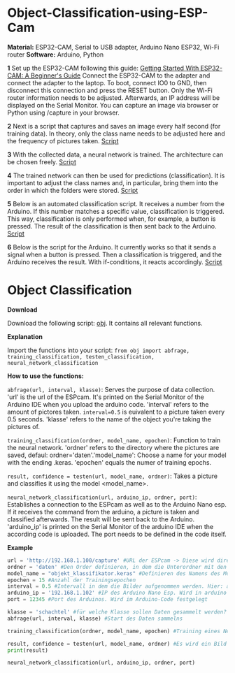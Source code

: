 # Object-Classification-using-ESP-Cam

**Material:** ESP32-CAM, Serial to USB adapter, Arduino Nano ESP32, Wi-Fi router
**Software:** Arduino, Python

**1**
Set up the ESP32-CAM following this guide:
[Getting Started With ESP32-CAM: A Beginner's Guide](https://randomnerdtutorials.com/getting-started-with-esp32-cam/)
Connect the ESP32-CAM to the adapter and connect the adapter to the laptop.
To boot, connect IO0 to GND, then disconnect this connection and press the RESET button.
Only the Wi-Fi router information needs to be adjusted.
Afterwards, an IP address will be displayed on the Serial Monitor.
You can capture an image via browser or Python using <IP>/capture in your browser.

**2**
Next is a script that captures and saves an image every half second (for training data).
In theory, only the class name needs to be adjusted here and the frequency of pictures taken.
[Script](https://github.com/Tarn017/Object-Classification-using-ESP-Cam/blob/main/files/abfrage.py)

**3**
With the collected data, a neural network is trained.
The architecture can be chosen freely.
[Script](https://github.com/Tarn017/Object-Classification-using-ESP-Cam/blob/main/files/CNN.py)

**4**
The trained network can then be used for predictions (classification).
It is important to adjust the class names and, in particular, bring them into the order in which the folders were stored.
[Script](https://github.com/Tarn017/Object-Classification-using-ESP-Cam/blob/main/files/klassifizierung.py)

**5**
Below is an automated classification script.
It receives a number from the Arduino.
If this number matches a specific value, classification is triggered.
This way, classification is only performed when, for example, a button is pressed.
The result of the classification is then sent back to the Arduino.
[Script](https://github.com/Tarn017/Object-Classification-using-ESP-Cam/blob/main/files/sendenEmpfangen.py)

**6**
Below is the script for the Arduino.
It currently works so that it sends a signal when a button is pressed.
Then a classification is triggered, and the Arduino receives the result.
With if-conditions, it reacts accordingly.
[Script](https://github.com/Tarn017/Object-Classification-using-ESP-Cam/blob/main/files/wifi.ino)


# Object Classification 

**Download**

Download the following script: [obj](https://github.com/Tarn017/Object-Classification-using-ESP-Cam/blob/main/files/wifi.ino). It contains all relevant functions.

**Explanation**

Import the functions into your script: `from obj import abfrage, training_classification, testen_classification, neural_network_classification`

**How to use the functions:**

`abfrage(url, interval, klasse)`: Serves the purpose of data collection. 'url' is the url of the ESPcam. It's printed on the Serial Monitor of the Arduino IDE when you upload the arduino code. 'interval' refers to the amount of pictores taken. `interval=0.5` is euivalent to a picture taken every 0.5 seconds. 'klasse' refers to the name of the object you're taking the pictures of.

`training_classification(ordner, model_name, epochen)`: Function to train the neural network. 'ordner' refers to the directory where the pictures are saved, defaul: ordner='daten'.'model_name': Choose a name for your model with the ending .keras. 'epochen' equals the numer of training epochs.

`result, confidence = testen(url, model_name, ordner)`: Takes a picture and classifies it using the model <model_name>. 

`neural_network_classification(url, arduino_ip, ordner, port)`: Establishes a connection to the ESPcam as well as to the Arduino Nano esp. If it receives the command from the arduino, a picture is taken and classified afterwards. The result will be sent back to the Arduino. 'arduino_ip' is printed on the Serial Monitor of the arduino IDE when the according code is uploaded. The port needs to be defined in the code itself.

**Example**
```python
url = 'http://192.168.1.100/capture' #URL der ESPcam -> Diese wird direkt auf dem Serial Monitor von Arduino ausgegeben
ordner = 'daten' #Den Order definieren, in dem die Unterordner mit den Bildern liegen (Standardmäßig in "daten") (Object Classification)
model_name = "objekt_klassifikator.keras" #Definieren des Namens des Modells !muss mit .keras enden! (Object Classification)
epochen = 15 #Anzahl der Trainingsepochen
interval = 0.5 #Intervall in dem die Bilder aufgenommen werden. Hier: alle 0.5 Sekunden
arduino_ip = '192.168.1.102' #IP des Arduino Nano Esp. Wird in arduino ausgegeben
port = 12345 #Port des Arduinos. Wird im Arduino-Code festgelegt

klasse = 'schachtel' #für welche Klasse sollen Daten gesammelt werden?
abfrage(url, interval, klasse) #Start des Daten sammelns

training_classification(ordner, model_name, epochen) #Training eines Neuronalen Netzes zur Bildklassifizierung

result, confidence = testen(url, model_name, ordner) #Es wird ein Bild mit der cam aufgenommen und klassifiziert. result entspricht Klasse und conf der Wahrscheinlichkeit
print(result)

neural_network_classification(url, arduino_ip, ordner, port)





